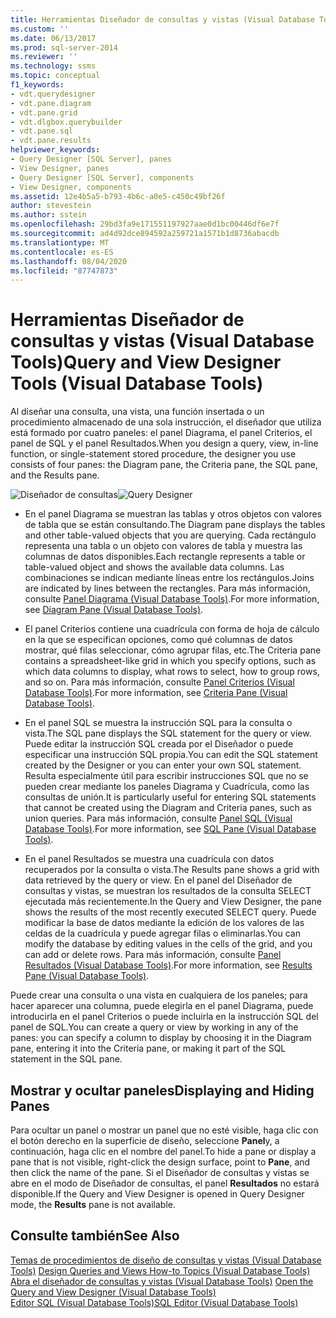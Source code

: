 ```yaml
---
title: Herramientas Diseñador de consultas y vistas (Visual Database Tools) | Microsoft Docs
ms.custom: ''
ms.date: 06/13/2017
ms.prod: sql-server-2014
ms.reviewer: ''
ms.technology: ssms
ms.topic: conceptual
f1_keywords:
- vdt.querydesigner
- vdt.pane.diagram
- vdt.pane.grid
- vdt.dlgbox.querybuilder
- vdt.pane.sql
- vdt.pane.results
helpviewer_keywords:
- Query Designer [SQL Server], panes
- View Designer, panes
- Query Designer [SQL Server], components
- View Designer, components
ms.assetid: 12e4b5a5-b793-4b6c-a0e5-c450c49bf26f
author: stevestein
ms.author: sstein
ms.openlocfilehash: 29bd3fa9e171551197927aae0d1bc00446df6e7f
ms.sourcegitcommit: ad4d92dce894592a259721a1571b1d8736abacdb
ms.translationtype: MT
ms.contentlocale: es-ES
ms.lasthandoff: 08/04/2020
ms.locfileid: "87747873"
---
```

# <a name="query-and-view-designer-tools-visual-database-tools"></a><span data-ttu-id="83956-102">Herramientas Diseñador de consultas y vistas (Visual Database Tools)</span><span class="sxs-lookup"><span data-stu-id="83956-102">Query and View Designer Tools (Visual Database Tools)</span></span>
  <span data-ttu-id="83956-103">Al diseñar una consulta, una vista, una función insertada o un procedimiento almacenado de una sola instrucción, el diseñador que utiliza está formado por cuatro paneles: el panel Diagrama, el panel Criterios, el panel de SQL y el panel Resultados.</span><span class="sxs-lookup"><span data-stu-id="83956-103">When you design a query, view, in-line function, or single-statement stored procedure, the designer you use consists of four panes: the Diagram pane, the Criteria pane, the SQL pane, and the Results pane.</span></span>  
  
 <span data-ttu-id="83956-104">![Diseñador de consultas](../../database-engine/media//vs-queryviewdsgpanes.gif "Diseñador de consultas")</span><span class="sxs-lookup"><span data-stu-id="83956-104">![Query Designer](../../database-engine/media//vs-queryviewdsgpanes.gif "Query Designer")</span></span>  
  
-   <span data-ttu-id="83956-105">En el panel Diagrama se muestran las tablas y otros objetos con valores de tabla que se están consultando.</span><span class="sxs-lookup"><span data-stu-id="83956-105">The Diagram pane displays the tables and other table-valued objects that you are querying.</span></span> <span data-ttu-id="83956-106">Cada rectángulo representa una tabla o un objeto con valores de tabla y muestra las columnas de datos disponibles.</span><span class="sxs-lookup"><span data-stu-id="83956-106">Each rectangle represents a table or table-valued object and shows the available data columns.</span></span> <span data-ttu-id="83956-107">Las combinaciones se indican mediante líneas entre los rectángulos.</span><span class="sxs-lookup"><span data-stu-id="83956-107">Joins are indicated by lines between the rectangles.</span></span> <span data-ttu-id="83956-108">Para más información, consulte [Panel Diagrama &#40;Visual Database Tools&#41;](visual-database-tools.md).</span><span class="sxs-lookup"><span data-stu-id="83956-108">For more information, see [Diagram Pane &#40;Visual Database Tools&#41;](visual-database-tools.md).</span></span>  
  
-   <span data-ttu-id="83956-109">El panel Criterios contiene una cuadrícula con forma de hoja de cálculo en la que se especifican opciones, como qué columnas de datos mostrar, qué filas seleccionar, cómo agrupar filas, etc.</span><span class="sxs-lookup"><span data-stu-id="83956-109">The Criteria pane contains a spreadsheet-like grid in which you specify options, such as which data columns to display, what rows to select, how to group rows, and so on.</span></span> <span data-ttu-id="83956-110">Para más información, consulte [Panel Criterios &#40;Visual Database Tools&#41;](criteria-pane-visual-database-tools.md).</span><span class="sxs-lookup"><span data-stu-id="83956-110">For more information, see [Criteria Pane &#40;Visual Database Tools&#41;](criteria-pane-visual-database-tools.md).</span></span>  
  
-   <span data-ttu-id="83956-111">En el panel SQL se muestra la instrucción SQL para la consulta o vista.</span><span class="sxs-lookup"><span data-stu-id="83956-111">The SQL pane displays the SQL statement for the query or view.</span></span> <span data-ttu-id="83956-112">Puede editar la instrucción SQL creada por el Diseñador o puede especificar una instrucción SQL propia.</span><span class="sxs-lookup"><span data-stu-id="83956-112">You can edit the SQL statement created by the Designer or you can enter your own SQL statement.</span></span> <span data-ttu-id="83956-113">Resulta especialmente útil para escribir instrucciones SQL que no se pueden crear mediante los paneles Diagrama y Cuadrícula, como las consultas de unión.</span><span class="sxs-lookup"><span data-stu-id="83956-113">It is particularly useful for entering SQL statements that cannot be created using the Diagram and Criteria panes, such as union queries.</span></span> <span data-ttu-id="83956-114">Para más información, consulte [Panel SQL &#40;Visual Database Tools&#41;](sql-pane-visual-database-tools.md).</span><span class="sxs-lookup"><span data-stu-id="83956-114">For more information, see [SQL Pane &#40;Visual Database Tools&#41;](sql-pane-visual-database-tools.md).</span></span>  
  
-   <span data-ttu-id="83956-115">En el panel Resultados se muestra una cuadrícula con datos recuperados por la consulta o vista.</span><span class="sxs-lookup"><span data-stu-id="83956-115">The Results pane shows a grid with data retrieved by the query or view.</span></span> <span data-ttu-id="83956-116">En el panel del Diseñador de consultas y vistas, se muestran los resultados de la consulta SELECT ejecutada más recientemente.</span><span class="sxs-lookup"><span data-stu-id="83956-116">In the Query and View Designer, the pane shows the results of the most recently executed SELECT query.</span></span> <span data-ttu-id="83956-117">Puede modificar la base de datos mediante la edición de los valores de las celdas de la cuadrícula y puede agregar filas o eliminarlas.</span><span class="sxs-lookup"><span data-stu-id="83956-117">You can modify the database by editing values in the cells of the grid, and you can add or delete rows.</span></span> <span data-ttu-id="83956-118">Para más información, consulte [Panel Resultados &#40;Visual Database Tools&#41;](results-pane-visual-database-tools.md).</span><span class="sxs-lookup"><span data-stu-id="83956-118">For more information, see [Results Pane &#40;Visual Database Tools&#41;](results-pane-visual-database-tools.md).</span></span>  
  
 <span data-ttu-id="83956-119">Puede crear una consulta o una vista en cualquiera de los paneles; para hacer aparecer una columna, puede elegirla en el panel Diagrama, puede introducirla en el panel Criterios o puede incluirla en la instrucción SQL del panel de SQL.</span><span class="sxs-lookup"><span data-stu-id="83956-119">You can create a query or view by working in any of the panes: you can specify a column to display by choosing it in the Diagram pane, entering it into the Criteria pane, or making it part of the SQL statement in the SQL pane.</span></span>  
  
## <a name="displaying-and-hiding-panes"></a><span data-ttu-id="83956-120">Mostrar y ocultar paneles</span><span class="sxs-lookup"><span data-stu-id="83956-120">Displaying and Hiding Panes</span></span>  
 <span data-ttu-id="83956-121">Para ocultar un panel o mostrar un panel que no esté visible, haga clic con el botón derecho en la superficie de diseño, seleccione **Panel**y, a continuación, haga clic en el nombre del panel.</span><span class="sxs-lookup"><span data-stu-id="83956-121">To hide a pane or display a pane that is not visible, right-click the design surface, point to **Pane**, and then click the name of the pane.</span></span> <span data-ttu-id="83956-122">Si el Diseñador de consultas y vistas se abre en el modo de Diseñador de consultas, el panel **Resultados** no estará disponible.</span><span class="sxs-lookup"><span data-stu-id="83956-122">If the Query and View Designer is opened in Query Designer mode, the **Results** pane is not available.</span></span>  
  
## <a name="see-also"></a><span data-ttu-id="83956-123">Consulte también</span><span class="sxs-lookup"><span data-stu-id="83956-123">See Also</span></span>  
 <span data-ttu-id="83956-124">[Temas de procedimientos de diseño de consultas y vistas &#40;Visual Database Tools&#41;](design-queries-and-views-how-to-topics-visual-database-tools.md) </span><span class="sxs-lookup"><span data-stu-id="83956-124">[Design Queries and Views How-to Topics &#40;Visual Database Tools&#41;](design-queries-and-views-how-to-topics-visual-database-tools.md) </span></span>  
 <span data-ttu-id="83956-125">[Abra el diseñador de consultas y vistas &#40;Visual Database Tools&#41;](open-the-query-and-view-designer-visual-database-tools.md) </span><span class="sxs-lookup"><span data-stu-id="83956-125">[Open the Query and View Designer &#40;Visual Database Tools&#41;](open-the-query-and-view-designer-visual-database-tools.md) </span></span>  
 [<span data-ttu-id="83956-126">Editor SQL &#40;Visual Database Tools&#41;</span><span class="sxs-lookup"><span data-stu-id="83956-126">SQL Editor &#40;Visual Database Tools&#41;</span></span>](sql-editor-visual-database-tools.md)  
  
  
